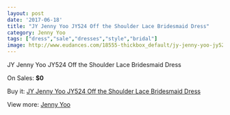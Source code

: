```yaml
---
layout: post
date: '2017-06-18'
title: "JY Jenny Yoo JY524 Off the Shoulder Lace Bridesmaid Dress"
category: Jenny Yoo
tags: ["dress","sale","dresses","style","bridal"]
image: http://www.eudances.com/18555-thickbox_default/jy-jenny-yoo-jy524-off-the-shoulder-lace-bridesmaid-dress.jpg
---
```

JY Jenny Yoo JY524 Off the Shoulder Lace Bridesmaid Dress

On Sales: **$0**
<a href="https://www.eudances.com/en/jenny-yoo/5492-jy-jenny-yoo-jy524-off-the-shoulder-lace-bridesmaid-dress.html"><amp-img layout="responsive" width="600" height="600" src="//www.eudances.com/18555-thickbox_default/jy-jenny-yoo-jy524-off-the-shoulder-lace-bridesmaid-dress.jpg" alt="JY Jenny Yoo JY524 Off the Shoulder Lace Bridesmaid Dress 0" /></a>
<a href="https://www.eudances.com/en/jenny-yoo/5492-jy-jenny-yoo-jy524-off-the-shoulder-lace-bridesmaid-dress.html"><amp-img layout="responsive" width="600" height="600" src="//www.eudances.com/18556-thickbox_default/jy-jenny-yoo-jy524-off-the-shoulder-lace-bridesmaid-dress.jpg" alt="JY Jenny Yoo JY524 Off the Shoulder Lace Bridesmaid Dress 1" /></a>

Buy it: [JY Jenny Yoo JY524 Off the Shoulder Lace Bridesmaid Dress](https://www.eudances.com/en/jenny-yoo/5492-jy-jenny-yoo-jy524-off-the-shoulder-lace-bridesmaid-dress.html "JY Jenny Yoo JY524 Off the Shoulder Lace Bridesmaid Dress")

View more: [Jenny Yoo](https://www.eudances.com/en/63-Jenny-Yoo "Jenny Yoo")